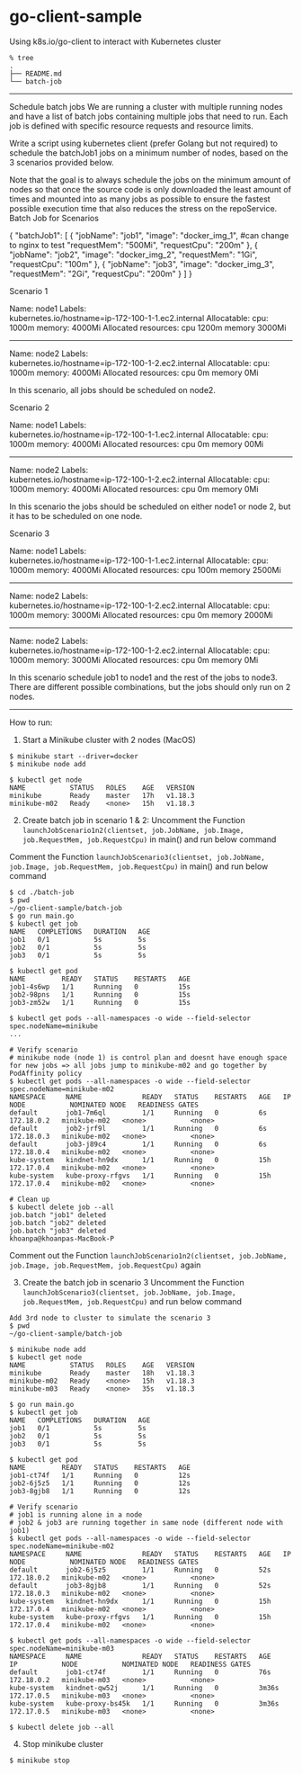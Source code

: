 # go-client-sample
Using k8s.io/go-client to interact with Kubernetes cluster

```
% tree                         
.
├── README.md
└── batch-job
```

---
Schedule batch jobs
We are running a cluster with multiple running nodes and have a list of batch jobs containing multiple jobs that need to run. Each job is defined with specific resource requests and resource limits. 

Write a script using kubernetes client (prefer Golang but not required) to schedule the batchJob1 jobs on a minimum number of nodes, based on the 3 scenarios provided below.

Note that the goal is to always schedule the jobs on the minimum amount of nodes so that once the source code is only downloaded the least amount of times and mounted into as many jobs as possible to ensure the fastest possible execution time that also reduces the stress on the repoService.
Batch Job for Scenarios

{
 "batchJob1": [
     {
       "jobName": "job1",
       "image": "docker_img_1", #can change to nginx to test
       "requestMem": "500Mi",
       "requestCpu": "200m"
     },
     {
       "jobName": "job2",
       "image": "docker_img_2",
       "requestMem": "1Gi",
       "requestCpu": "100m"
     },
     {
       "jobName": "job3",
       "image": "docker_img_3",
       "requestMem": "2Gi",
       "requestCpu": "200m"
     }
   ]
}





Scenario 1

Name:               node1
Labels:                                                             
 kubernetes.io/hostname=ip-172-100-1-1.ec2.internal
Allocatable:
 cpu:                         1000m
 memory:                      4000Mi
Allocated resources:
 cpu                          1200m
 memory                       3000Mi

---

Name:               node2
Labels:    
 kubernetes.io/hostname=ip-172-100-1-2.ec2.internal
Allocatable:
 cpu:                         1000m
 memory:                      4000Mi
Allocated resources:
 cpu                          0m
 memory                       0Mi




In this scenario, all jobs should be scheduled on node2.

Scenario 2 

Name:               node1
Labels:                                                             
 kubernetes.io/hostname=ip-172-100-1-1.ec2.internal
Allocatable:
 cpu:                         1000m
 memory:                      4000Mi
Allocated resources:
 cpu                          0m
 memory                       00Mi

---

Name:               node2
Labels:    
 kubernetes.io/hostname=ip-172-100-1-2.ec2.internal
Allocatable:
 cpu:                         1000m
 memory:                      4000Mi
Allocated resources:
 cpu                          0m
 memory                       0Mi

In this scenario the jobs should be scheduled on either node1 or node 2, but it has to be scheduled on one node.



Scenario 3

Name:               node1
Labels:                                                             
 kubernetes.io/hostname=ip-172-100-1-1.ec2.internal
Allocatable:
 cpu:                         1000m
 memory:                      4000Mi
Allocated resources:
 cpu                          100m
 memory                       2500Mi

---

Name:               node2
Labels:    
 kubernetes.io/hostname=ip-172-100-1-2.ec2.internal
Allocatable:
 cpu:                         1000m
 memory:                      3000Mi
Allocated resources:
 cpu                          0m
 memory                       2000Mi

---

Name:               node2
Labels:    
 kubernetes.io/hostname=ip-172-100-1-2.ec2.internal
Allocatable:
 cpu:                         1000m
 memory:                      3000Mi
Allocated resources:
 cpu                          0m
 memory                       0Mi

In this scenario schedule job1 to node1 and the rest of the jobs to node3. There are different possible combinations, but the jobs should only run on 2 nodes.

---
How to run:

1. Start a Minikube cluster with 2 nodes (MacOS)
```
$ minikube start --driver=docker
$ minikube node add

$ kubectl get node
NAME           STATUS   ROLES    AGE   VERSION
minikube       Ready    master   17h   v1.18.3
minikube-m02   Ready    <none>   15h   v1.18.3
```

2. Create batch job in scenario 1 & 2:
Uncomment the Function `launchJobScenario1n2(clientset, job.JobName, job.Image, job.RequestMem, job.RequestCpu)` in main() and run below command

Comment the Function `launchJobScenario3(clientset, job.JobName, job.Image, job.RequestMem, job.RequestCpu)` in main() and run below command

```
$ cd ./batch-job
$ pwd 
~/go-client-sample/batch-job
$ go run main.go
$ kubectl get job
NAME   COMPLETIONS   DURATION   AGE
job1   0/1           5s         5s
job2   0/1           5s         5s
job3   0/1           5s         5s

$ kubectl get pod 
NAME         READY   STATUS    RESTARTS   AGE
job1-4s6wp   1/1     Running   0          15s
job2-98pns   1/1     Running   0          15s
job3-zm52w   1/1     Running   0          15s

$ kubectl get pods --all-namespaces -o wide --field-selector spec.nodeName=minikube
...

# Verify scenario
# minikube node (node 1) is control plan and doesnt have enough space for new jobs => all jobs jump to minikube-m02 and go together by PodAffinity policy
$ kubectl get pods --all-namespaces -o wide --field-selector spec.nodeName=minikube-m02
NAMESPACE     NAME               READY   STATUS    RESTARTS   AGE   IP           NODE           NOMINATED NODE   READINESS GATES
default       job1-7m6ql         1/1     Running   0          6s    172.18.0.2   minikube-m02   <none>           <none>
default       job2-jrf9l         1/1     Running   0          6s    172.18.0.3   minikube-m02   <none>           <none>
default       job3-j89c4         1/1     Running   0          6s    172.18.0.4   minikube-m02   <none>           <none>
kube-system   kindnet-hn9dx      1/1     Running   0          15h   172.17.0.4   minikube-m02   <none>           <none>
kube-system   kube-proxy-rfgvs   1/1     Running   0          15h   172.17.0.4   minikube-m02   <none>           <none>

# Clean up
$ kubectl delete job --all
job.batch "job1" deleted
job.batch "job2" deleted
job.batch "job3" deleted
khoanpa@khoanpas-MacBook-P
```

Comment out the Function `launchJobScenario1n2(clientset, job.JobName, job.Image, job.RequestMem, job.RequestCpu)` again

3. Create the batch job in scenario 3
Uncomment the Function `launchJobScenario3(clientset, job.JobName, job.Image, job.RequestMem, job.RequestCpu)` and run below command
```
Add 3rd node to cluster to simulate the scenario 3
$ pwd 
~/go-client-sample/batch-job

$ minikube node add
$ kubectl get node
NAME           STATUS   ROLES    AGE   VERSION
minikube       Ready    master   18h   v1.18.3
minikube-m02   Ready    <none>   15h   v1.18.3
minikube-m03   Ready    <none>   35s   v1.18.3

$ go run main.go
$ kubectl get job
NAME   COMPLETIONS   DURATION   AGE
job1   0/1           5s         5s
job2   0/1           5s         5s
job3   0/1           5s         5s

$ kubectl get pod 
NAME         READY   STATUS    RESTARTS   AGE
job1-ct74f   1/1     Running   0          12s
job2-6j5z5   1/1     Running   0          12s
job3-8gjb8   1/1     Running   0          12s

# Verify scenario
# job1 is running alone in a node
# job2 & job3 are running together in same node (different node with job1)
$ kubectl get pods --all-namespaces -o wide --field-selector spec.nodeName=minikube-m02
NAMESPACE     NAME               READY   STATUS    RESTARTS   AGE   IP           NODE           NOMINATED NODE   READINESS GATES
default       job2-6j5z5         1/1     Running   0          52s   172.18.0.2   minikube-m02   <none>           <none>
default       job3-8gjb8         1/1     Running   0          52s   172.18.0.3   minikube-m02   <none>           <none>
kube-system   kindnet-hn9dx      1/1     Running   0          15h   172.17.0.4   minikube-m02   <none>           <none>
kube-system   kube-proxy-rfgvs   1/1     Running   0          15h   172.17.0.4   minikube-m02   <none>           <none>

$ kubectl get pods --all-namespaces -o wide --field-selector spec.nodeName=minikube-m03
NAMESPACE     NAME               READY   STATUS    RESTARTS   AGE     IP           NODE           NOMINATED NODE   READINESS GATES
default       job1-ct74f         1/1     Running   0          76s     172.18.0.2   minikube-m03   <none>           <none>
kube-system   kindnet-qw52j      1/1     Running   0          3m36s   172.17.0.5   minikube-m03   <none>           <none>
kube-system   kube-proxy-bs45k   1/1     Running   0          3m36s   172.17.0.5   minikube-m03   <none>           <none>

$ kubectl delete job --all
```

4. Stop minikube cluster
```
$ minikube stop
```